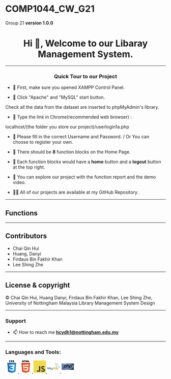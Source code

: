 # COMP1044_CW_G21
Group 21 **version 1.0.0**
<h1 align="center">Hi 👋, Welcome to our Libaray Management System.</h1>

---

<h3 align="center">Quick Tour to our Project</h3>

- 🔭 First, make sure you opened XAMPP Control Panel.

- 🤝 Click "Apache" and "MySQL" start button.

Check all the data from the dataset are inserted to phpMyAdmin's library.

- 📝 Type the link in Chrome(recommended web browser) :

localhost/(the folder you store our project)/userlogin1a.php

- 👯 Please fill in the correct Username and Password. / Or You can choose to register your own.

- 🌱 There should be **8** function blocks on the Home Page.

- 🤝 Each function blocks would have a **home** button and a **logout** button at the top right.

- 💬 You can explore our project with the function report and the demo video.

- 👨‍💻 All of our projects are available at my GitHub Repository.

---

## Functions

---

## Contributors

- Chai Qin Hui
- Huang, Danyi
- Firdaus Bin Fakhir Khan
- Lee Shing Zhe

---

## License & copyright
© Chai Qin Hui, Huang Danyi, Firdaus Bin Fakhir Khan, Lee Shing Zhe, University of Nottingham Malaysia Library Management System Design

---

<h3 align="left"> Support </h3>

- 📫 How to reach me **hcydh1@nottingham.edu.my**
<p align="left">
</p>

---

<h3 align="left">Languages and Tools:</h3>
<p align="left"> <a href="https://www.w3schools.com/css/" target="_blank" rel="noreferrer"> <img src="https://raw.githubusercontent.com/devicons/devicon/master/icons/css3/css3-original-wordmark.svg" alt="css3" width="40" height="40"/> </a> <a href="https://www.w3.org/html/" target="_blank" rel="noreferrer"> <img src="https://raw.githubusercontent.com/devicons/devicon/master/icons/html5/html5-original-wordmark.svg" alt="html5" width="40" height="40"/> </a> <a href="https://developer.mozilla.org/en-US/docs/Web/JavaScript" target="_blank" rel="noreferrer"> <img src="https://raw.githubusercontent.com/devicons/devicon/master/icons/javascript/javascript-original.svg" alt="javascript" width="40" height="40"/> </a> <a href="https://www.mysql.com/" target="_blank" rel="noreferrer"> <img src="https://raw.githubusercontent.com/devicons/devicon/master/icons/mysql/mysql-original-wordmark.svg" alt="mysql" width="40" height="40"/> </a> <a href="https://www.php.net" target="_blank" rel="noreferrer"> <img src="https://raw.githubusercontent.com/devicons/devicon/master/icons/php/php-original.svg" alt="php" width="40" height="40"/> </a> </p>
